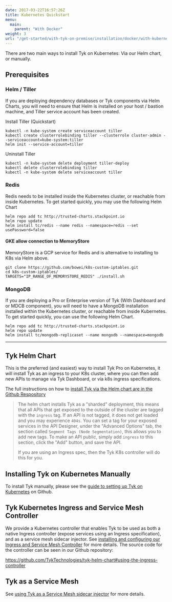 ```yaml
---
date: 2017-03-22T16:57:26Z
title: Kubernetes Quickstart
menu:
  main:
    parent: "With Docker"
weight: 3
url: "/get-started/with-tyk-on-premise/installation/docker/with-kubernetes"
---
```


There are two main ways to install Tyk on Kubernetes: Via our Helm chart, or manually. 

## Prerequisites

### Helm / Tiller

If you are deploying dependency databases or Tyk components via Helm Charts, you will need to ensure that Helm is
installed on your host / bastion machine, and Tiller service account has been created.

Install Tiller (Quickstart)

```
kubectl -n kube-system create serviceaccount tiller
kubectl create clusterrolebinding tiller --clusterrole cluster-admin --serviceaccount=kube-system:tiller
helm init --service-account=tiller
```

Uninstall Tiller

```
kubectl -n kube-system delete deployment tiller-deploy
kubectl delete clusterrolebinding tiller
kubectl -n kube-system delete serviceaccount tiller
```

### Redis

Redis needs to be installed inside the Kubernetes cluster, or reachable from inside Kubernetes. To get started quickly, you may use 
the following Helm Chart

```
helm repo add tc http://trusted-charts.stackpoint.io
helm repo update
helm install tc/redis --name redis --namespace=redis --set usePassword=false 
```

#### GKE allow connection to MemoryStore

MemoryStore is a GCP service for Redis and is alternative to installing to K8s via Helm above.

```
git clone https://github.com/bowei/k8s-custom-iptables.git
cd k8s-custom-iptables/
TARGETS="IP_RANGE_OF_MEMORYSTORE_REDIS" ./install.sh
```

### MongoDB

If you are deploying a Pro or Enterprise version of Tyk (With Dashboard and or MDCB component), you will need to have
a MongoDB installation installed within the Kubernetes cluster, or reachable from inside Kubernetes. To get started quickly, you can 
use the following Helm Chart.

```
helm repo add tc http://trusted-charts.stackpoint.io
helm repo update
helm install tc/mongodb-replicaset --name mongodb --namespace=mongodb 
```

---

## Tyk Helm Chart
This is the preferred (and easiest) way to install Tyk Pro on Kubernetes, it will install Tyk as an ingress to your K8s cluster, where you can then add new APIs to manage via Tyk Dashboard, or via k8s ingress specifications.

The full instructions on how to [install Tyk via the Helm chart are in the Github Respository](https://github.com/TykTechnologies/tyk-helm-chart)

> The helm chart installs Tyk as a "sharded" deployment, this means that all APIs that get exposed to the outside of the cluster are tagged with the `ingress` tag. If an API is not tagged, it does not get loaded and you may experience `404s`. 
> You can set a tag for your exposed services in the API Designer, under the "Advanced Options" tab, the section called `Segment Tags (Node Segmentation)`, this allows you to add new tags. To make an API public, simply add `ingress` to this section, click the "Add" button, and save the API.
>
> If you are using an Ingress spec, then the Tyk K8s controller will do this for you.

## Installing Tyk on Kubernetes Manually

To install Tyk manually, please see the [guide to setting up Tyk on Kubernetes](https://github.com/TykTechnologies/tyk-kubernetes) on Github.

## Tyk Kubernetes Ingress and Service Mesh Controller

We provide a Kubernetes controller that enables Tyk to be used as both a native Ingress controller (expose services using an Ingress specification), and as a service mesh sidecar injector. See [installing and configuring our Ingress and Service Mesh Controller](/docs/get-started/with-tyk-on-premise/installation/docker/with-kubernetes/tyk-kubernetes-ingress-controller/) for more details. The source code for the controller can be seen in our Github repository:

https://github.com/TykTechnologies/tyk-helm-chart#using-the-ingress-controller

## Tyk as a Service Mesh

See [using Tyk as a Service Mesh sidecar injector](/docs/get-started/with-tyk-on-premise/installation/docker/with-kubernetes/tyk-kubernetes-ingress-controller/#using-tyk-for-your-service-mesh) for more details.

